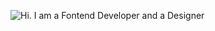 

![Hi. I am a Fontend Developer and a Designer](https://user-images.githubusercontent.com/78935540/229339291-644881fd-5d98-4e17-810b-829b5ba5c005.png)
